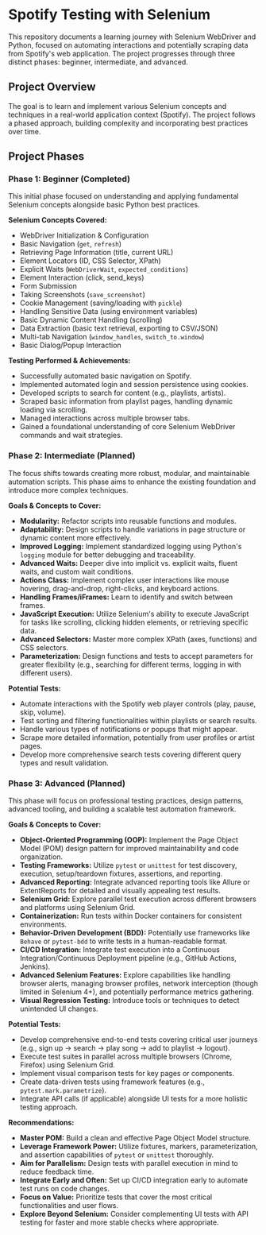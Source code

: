 # Spotify Testing with Selenium

This repository documents a learning journey with Selenium WebDriver and Python, focused on automating interactions and potentially scraping data from Spotify's web application. The project progresses through three distinct phases: beginner, intermediate, and advanced.

## Project Overview

The goal is to learn and implement various Selenium concepts and techniques in a real-world application context (Spotify). The project follows a phased approach, building complexity and incorporating best practices over time.

## Project Phases

### Phase 1: Beginner (Completed)

This initial phase focused on understanding and applying fundamental Selenium concepts alongside basic Python best practices.

**Selenium Concepts Covered:**
*   WebDriver Initialization & Configuration
*   Basic Navigation (`get`, `refresh`)
*   Retrieving Page Information (title, current URL)
*   Element Locators (ID, CSS Selector, XPath)
*   Explicit Waits (`WebDriverWait`, `expected_conditions`)
*   Element Interaction (click, send_keys)
*   Form Submission
*   Taking Screenshots (`save_screenshot`)
*   Cookie Management (saving/loading with `pickle`)
*   Handling Sensitive Data (using environment variables)
*   Basic Dynamic Content Handling (scrolling)
*   Data Extraction (basic text retrieval, exporting to CSV/JSON)
*   Multi-tab Navigation (`window_handles`, `switch_to.window`)
*   Basic Dialog/Popup Interaction

**Testing Performed & Achievements:**
*   Successfully automated basic navigation on Spotify.
*   Implemented automated login and session persistence using cookies.
*   Developed scripts to search for content (e.g., playlists, artists).
*   Scraped basic information from playlist pages, handling dynamic loading via scrolling.
*   Managed interactions across multiple browser tabs.
*   Gained a foundational understanding of core Selenium WebDriver commands and wait strategies.

### Phase 2: Intermediate (Planned)

The focus shifts towards creating more robust, modular, and maintainable automation scripts. This phase aims to enhance the existing foundation and introduce more complex techniques.

**Goals & Concepts to Cover:**
*   **Modularity:** Refactor scripts into reusable functions and modules.
*   **Adaptability:** Design scripts to handle variations in page structure or dynamic content more effectively.
*   **Improved Logging:** Implement standardized logging using Python's `logging` module for better debugging and traceability.
*   **Advanced Waits:** Deeper dive into implicit vs. explicit waits, fluent waits, and custom wait conditions.
*   **Actions Class:** Implement complex user interactions like mouse hovering, drag-and-drop, right-clicks, and keyboard actions.
*   **Handling Frames/iFrames:** Learn to identify and switch between frames.
*   **JavaScript Execution:** Utilize Selenium's ability to execute JavaScript for tasks like scrolling, clicking hidden elements, or retrieving specific data.
*   **Advanced Selectors:** Master more complex XPath (axes, functions) and CSS selectors.
*   **Parameterization:** Design functions and tests to accept parameters for greater flexibility (e.g., searching for different terms, logging in with different users).

**Potential Tests:**
*   Automate interactions with the Spotify web player controls (play, pause, skip, volume).
*   Test sorting and filtering functionalities within playlists or search results.
*   Handle various types of notifications or popups that might appear.
*   Scrape more detailed information, potentially from user profiles or artist pages.
*   Develop more comprehensive search tests covering different query types and result validation.

### Phase 3: Advanced (Planned)

This phase will focus on professional testing practices, design patterns, advanced tooling, and building a scalable test automation framework.

**Goals & Concepts to Cover:**
*   **Object-Oriented Programming (OOP):** Implement the Page Object Model (POM) design pattern for improved maintainability and code organization.
*   **Testing Frameworks:** Utilize `pytest` or `unittest` for test discovery, execution, setup/teardown fixtures, assertions, and reporting.
*   **Advanced Reporting:** Integrate advanced reporting tools like Allure or ExtentReports for detailed and visually appealing test results.
*   **Selenium Grid:** Explore parallel test execution across different browsers and platforms using Selenium Grid.
*   **Containerization:** Run tests within Docker containers for consistent environments.
*   **Behavior-Driven Development (BDD):** Potentially use frameworks like `Behave` or `pytest-bdd` to write tests in a human-readable format.
*   **CI/CD Integration:** Integrate test execution into a Continuous Integration/Continuous Deployment pipeline (e.g., GitHub Actions, Jenkins).
*   **Advanced Selenium Features:** Explore capabilities like handling browser alerts, managing browser profiles, network interception (though limited in Selenium 4+), and potentially performance metrics gathering.
*   **Visual Regression Testing:** Introduce tools or techniques to detect unintended UI changes.

**Potential Tests:**
*   Develop comprehensive end-to-end tests covering critical user journeys (e.g., sign up -> search -> play song -> add to playlist -> logout).
*   Execute test suites in parallel across multiple browsers (Chrome, Firefox) using Selenium Grid.
*   Implement visual comparison tests for key pages or components.
*   Create data-driven tests using framework features (e.g., `pytest.mark.parametrize`).
*   Integrate API calls (if applicable) alongside UI tests for a more holistic testing approach.

**Recommendations:**
*   **Master POM:** Build a clean and effective Page Object Model structure.
*   **Leverage Framework Power:** Utilize fixtures, markers, parameterization, and assertion capabilities of `pytest` or `unittest` thoroughly.
*   **Aim for Parallelism:** Design tests with parallel execution in mind to reduce feedback time.
*   **Integrate Early and Often:** Set up CI/CD integration early to automate test runs on code changes.
*   **Focus on Value:** Prioritize tests that cover the most critical functionalities and user flows.
*   **Explore Beyond Selenium:** Consider complementing UI tests with API testing for faster and more stable checks where appropriate.